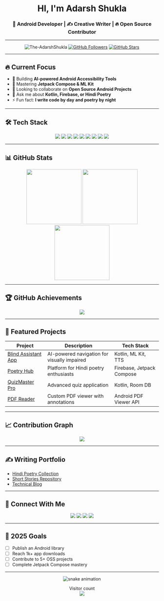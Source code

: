 <h1 align="center">HI, I'm Adarsh Shukla</h1>
<h3 align="center">🚀 Android Developer | ✍️ Creative Writer | 🔥 Open Source Contributor</h3>

---

<p align="center">
  <img src="https://komarev.com/ghpvc/?username=The-AdarshShukla&label=Profile+Views&color=0e75b6&style=flat" alt="The-AdarshShukla" /> 
  <a href="https://github.com/The-AdarshShukla?tab=followers"><img src="https://img.shields.io/github/followers/The-AdarshShukla?label=Followers&style=social" alt="GitHub Followers"></a>
  <a href="https://github.com/The-AdarshShukla"><img src="https://img.shields.io/github/stars/The-AdarshShukla?label=Stars&style=social" alt="GitHub Stars"></a>
</p>

---

## 🔥 Current Focus

- 🔭 Building **AI-powered Android Accessibility Tools**
- 🌱 Mastering **Jetpack Compose & ML Kit**
- 👯 Looking to collaborate on **Open Source Android Projects**
- 💬 Ask me about **Kotlin, Firebase, or Hindi Poetry**
- ⚡ Fun fact: **I write code by day and poetry by night**

---

## 🛠️ Tech Stack

<p align="center">
  <img src="https://img.shields.io/badge/Kotlin-0095D5?style=for-the-badge&logo=kotlin&logoColor=white" />
  <img src="https://img.shields.io/badge/Java-ED8B00?style=for-the-badge&logo=openjdk&logoColor=white" />
  <img src="https://img.shields.io/badge/Android-3DDC84?style=for-the-badge&logo=android&logoColor=white" />
  <img src="https://img.shields.io/badge/Firebase-FFCA28?style=for-the-badge&logo=firebase&logoColor=black" />
  <img src="https://img.shields.io/badge/Python-3776AB?style=for-the-badge&logo=python&logoColor=white" />
  <img src="https://img.shields.io/badge/HTML5-E34F26?style=for-the-badge&logo=html5&logoColor=white" />
  <img src="https://img.shields.io/badge/CSS3-1572B6?style=for-the-badge&logo=css3&logoColor=white" />
  <img src="https://img.shields.io/badge/JavaScript-F7DF1E?style=for-the-badge&logo=javascript&logoColor=black" />
  <img src="https://img.shields.io/badge/Git-F05032?style=for-the-badge&logo=git&logoColor=white" />
</p>

---

## 📊 GitHub Stats

<div align="center">
  <img height="180em" src="https://github-readme-stats.vercel.app/api?username=The-AdarshShukla&show_icons=true&theme=radical&include_all_commits=true&count_private=true" />
  <img height="180em" src="https://github-readme-stats.vercel.app/api/top-langs/?username=The-AdarshShukla&layout=compact&theme=radical" />
</div>

<div align="center">
  <img height="180em" src="https://github-readme-streak-stats.herokuapp.com/?user=The-AdarshShukla&theme=radical" />
</div>

---

## 🏆 GitHub Achievements

<p align="center">
  <img src="https://github-profile-trophy.vercel.app/?username=The-AdarshShukla&theme=onedark&no-frame=true&row=1&column=7" />
</p>

---

## 🚀 Featured Projects

| Project | Description | Tech Stack |
|---------|-------------|------------|
| [Blind Assistant App](https://github.com/The-AdarshShukla/blind-assistant) | AI-powered navigation for visually impaired | Kotlin, ML Kit, TTS |
| [Poetry Hub](https://github.com/The-AdarshShukla/poetry-app) | Platform for Hindi poetry enthusiasts | Firebase, Jetpack Compose |
| [QuizMaster Pro](https://github.com/The-AdarshShukla/quiz-app) | Advanced quiz application | Kotlin, Room DB |
| [PDF Reader](https://github.com/The-AdarshShukla/pdf-reader) | Custom PDF viewer with annotations | Android PDF Viewer API |

---

## 📈 Contribution Graph

<p align="center">
  <img src="https://activity-graph.herokuapp.com/graph?username=The-AdarshShukla&theme=react-dark&area=true&hide_border=true" />
</p>

---

## ✍️ Writing Portfolio

- [Hindi Poetry Collection](https://The-AdarshShukla.github.io/poetry)
- [Short Stories Repository](https://The-AdarshShukla.github.io/stories)
- [Technical Blog](https://The-AdarshShukla.github.io/blog)

---

## 🤝 Connect With Me

<p align="center">
  <a href="mailto:adarshpoetry@gmail.com"><img src="https://img.shields.io/badge/Gmail-D14836?style=for-the-badge&logo=gmail&logoColor=white" /></a>
  <a href="https://linkedin.com/in/adarsh-shukla-dev"><img src="https://img.shields.io/badge/LinkedIn-0077B5?style=for-the-badge&logo=linkedin&logoColor=white" /></a>
  <a href="https://twitter.com/adarshpoet"><img src="https://img.shields.io/badge/Twitter-1DA1F2?style=for-the-badge&logo=twitter&logoColor=white" /></a>
  <a href="https://adarshshukla2005.github.io"><img src="https://img.shields.io/badge/Portfolio-%23000000.svg?style=for-the-badge&logo=firefox&logoColor=#FF7139" /></a>
</p>

---

## 🎯 2025 Goals

- [ ] Publish an Android library
- [ ] Reach 1k+ app downloads
- [ ] Contribute to 5+ OSS projects
- [ ] Complete Jetpack Compose mastery

---

<p align="center">
  <img src="https://github.com/adarshshukla2005/adarshshukla2005/blob/output/github-contribution-grid-snake.svg" alt="snake animation" />
</p>

<p align="center"> 
  Visitor count<br>
  <img src="https://profile-counter.glitch.me/The-AdarshShukla/count.svg" />
</p>
